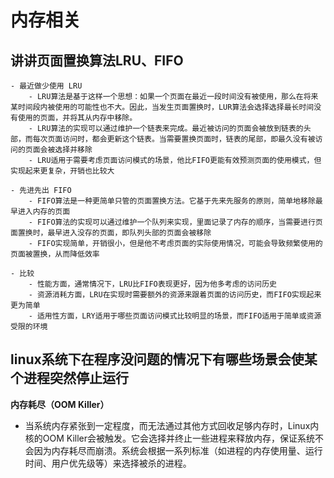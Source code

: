 # 内存相关

## 讲讲页面置换算法LRU、FIFO
    
    - 最近做少使用 LRU
        - LRU算法是基于这样一个思想：如果一个页面在最近一段时间没有被使用，那么在将来某时间段内被使用的可能性也不大。因此，当发生页面置换时，LUR算法会选择选择最长时间没有使用的页面，并将其从内存中移除。
        - LRU算法的实现可以通过维护一个链表来完成。最近被访问的页面会被放到链表的头部，而每次页面访问时，都会更新这个链表。当需要置换页面时，链表的尾部，即最久没有被访问的页面会被选择并移除
        - LRU适用于需要考虑页面访问模式的场景，他比FIFO更能有效预测页面的使用模式，但实现起来更复杂，开销也比较大
    
    - 先进先出 FIFO
        - FIFO算法是一种更简单只管的页面置换方法。它基于先来先服务的原则，简单地移除最早进入内存的页面
        - FIFO算法的实现可以通过维护一个队列来实现，里面记录了内存的顺序，当需要进行页面置换时，最早进入没存的页面，即队列头部的页面会被移除
        - FIFO实现简单，开销很小，但是他不考虑页面的实际使用情况，可能会导致频繁使用的页面被置换，从而降低效率

    - 比较
        - 性能方面，通常情况下，LRU比FIFO表现更好，因为他多考虑的访问历史
        - 资源消耗方面，LRU在实现时需要额外的资源来跟着页面的访问历史，而FIFO实现起来更为简单
        - 适用性方面，LRY适用于哪些页面访问模式比较明显的场景，而FIFO适用于简单或资源受限的环境


## linux系统下在程序没问题的情况下有哪些场景会使某个进程突然停止运行
**内存耗尽（OOM Killer）**
- 当系统内存紧张到一定程度，而无法通过其他方式回收足够内存时，Linux内核的OOM Killer会被触发。它会选择并终止一些进程来释放内存，保证系统不会因为内存耗尽而崩溃。系统会根据一系列标准（如进程的内存使用量、运行时间、用户优先级等）来选择被杀的进程。

